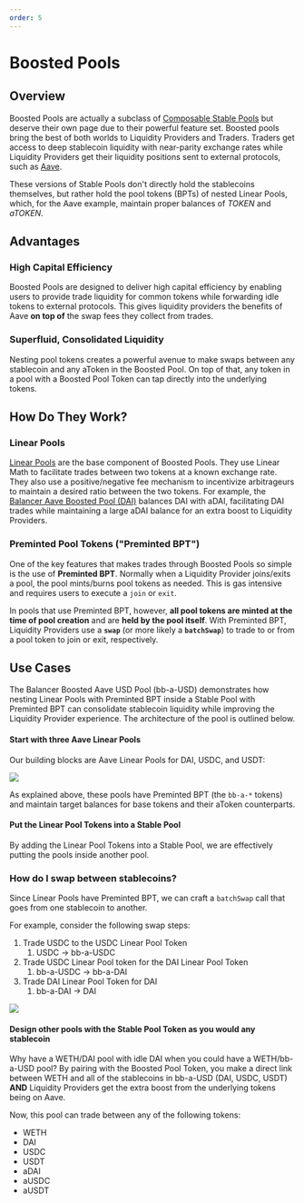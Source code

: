 ```yaml
---
order: 5
---
```


# Boosted Pools

## Overview

Boosted Pools are actually a subclass of [Composable Stable Pools](./composable-stable.md) but deserve their own page due to their powerful feature set. Boosted pools bring the best of both worlds to Liquidity Providers and Traders. Traders get access to deep stablecoin liquidity with near-parity exchange rates while Liquidity Providers get their liquidity positions sent to external protocols, such as [Aave](https://aave.com/).

These versions of Stable Pools don't directly hold the stablecoins themselves, but rather hold the pool tokens (BPTs) of nested Linear Pools, which, for the Aave example, maintain proper balances of _TOKEN_ and _aTOKEN_.

## Advantages

### High Capital Efficiency

Boosted Pools are designed to deliver high capital efficiency by enabling users to provide trade liquidity for common tokens while forwarding idle tokens to external protocols. This gives liquidity providers the benefits of Aave **on top of** the swap fees they collect from trades.

### Superfluid, Consolidated Liquidity

Nesting pool tokens creates a powerful avenue to make swaps between any stablecoin and any aToken in the Boosted Pool. On top of that, any token in a pool with a Boosted Pool Token can tap directly into the underlying tokens.

## How Do They Work?

### Linear Pools

[Linear Pools](./linear.md) are the base component of Boosted Pools. They use Linear Math to facilitate trades between two tokens at a known exchange rate. They also use a positive/negative fee mechanism to incentivize arbitrageurs to maintain a desired ratio between the two tokens. For example, the [Balancer Aave Boosted Pool (DAI)](https://etherscan.io/token/0xae37D54Ae477268B9997d4161B96b8200755935c) balances DAI with aDAI, facilitating DAI trades while maintaining a large aDAI balance for an extra boost to Liquidity Providers.

### Preminted Pool Tokens ("Preminted BPT")

One of the key features that makes trades through Boosted Pools so simple is the use of **Preminted BPT**. Normally when a Liquidity Provider joins/exits a pool, the pool mints/burns pool tokens as needed. This is gas intensive and requires users to execute a `join` or `exit`.

In pools that use Preminted BPT, however, **all pool tokens are minted at the time of pool creation** and are **held by the pool itself**. With Preminted BPT, Liquidity Providers use a **`swap`** (or more likely a **`batchSwap`**) to trade to or from a pool token to join or exit, respectively.

## Use Cases

The Balancer Boosted Aave USD Pool (bb-a-USD) demonstrates how nesting Linear Pools with Preminted BPT inside a Stable Pool with Preminted BPT can consolidate stablecoin liquidity while improving the Liquidity Provider experience. The architecture of the pool is outlined below.

#### Start with three Aave Linear Pools

Our building blocks are Aave Linear Pools for DAI, USDC, and USDT:

![](/images/linearPools.png)

As explained above, these pools have Preminted BPT (the `bb-a-*` tokens) and maintain target balances for base tokens and their aToken counterparts.

#### Put the Linear Pool Tokens into a Stable Pool

By adding the Linear Pool Tokens into a Stable Pool, we are effectively putting the pools inside another pool.

### How do I swap between stablecoins?

Since Linear Pools have Preminted BPT, we can craft a `batchSwap` call that goes from one stablecoin to another.

For example, consider the following swap steps:

1. Trade USDC to the USDC Linear Pool Token
   1. USDC -> bb-a-USDC
2. Trade USDC Linear Pool token for the DAI Linear Pool Token
   1. bb-a-USDC -> bb-a-DAI
3. Trade DAI Linear Pool Token for DAI
   1. bb-a-DAI -> DAI

![](/images/stablecoinBatchSwap.png)

#### Design other pools with the Stable Pool Token as you would any stablecoin

Why have a WETH/DAI pool with idle DAI when you could have a WETH/bb-a-USD pool? By pairing with the Boosted Pool Token, you make a direct link between WETH and all of the stablecoins in bb-a-USD (DAI, USDC, USDT) **AND** Liquidity Providers get the extra boost from the underlying tokens being on Aave.

Now, this pool can trade between any of the following tokens:

- WETH
- DAI
- USDC
- USDT
- aDAI
- aUSDC
- aUSDT
